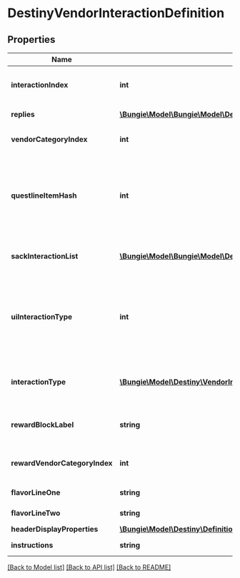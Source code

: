 # DestinyVendorInteractionDefinition

## Properties
Name | Type | Description | Notes
------------ | ------------- | ------------- | -------------
**interactionIndex** | **int** | The position of this interaction in its parent array. Note that this is NOT content agnostic, and should not be used as such. | [optional] 
**replies** | [**\Bungie\Model\\Bungie\Model\Destiny\Definitions\DestinyVendorInteractionReplyDefinition[]**](DestinyVendorInteractionReplyDefinition.md) | The potential replies that the user can make to the interaction. | [optional] 
**vendorCategoryIndex** | **int** | If &gt;&#x3D; 0, this is the category of sale items to show along with this interaction dialog. | [optional] 
**questlineItemHash** | **int** | If this interaction dialog is about a quest, this is the questline related to the interaction. You can use this to show the quest overview, or even the character&#39;s status with the quest if you use it to find the character&#39;s current Quest Step by checking their inventory against this questlineItemHash&#39;s DestinyInventoryItemDefinition.setData. | [optional] 
**sackInteractionList** | [**\Bungie\Model\\Bungie\Model\Destiny\Definitions\DestinyVendorInteractionSackEntryDefinition[]**](DestinyVendorInteractionSackEntryDefinition.md) | If this interaction is meant to show you sacks, this is the list of types of sacks to be shown. If empty, the interaction is not meant to show sacks. | [optional] 
**uiInteractionType** | **int** | A UI hint for the behavior of the interaction screen. This is useful to determine what type of interaction is occurring, such as a prompt to receive a rank up reward or a prompt to choose a reward for completing a quest. The hash isn&#39;t as useful as the Enum in retrospect, well what can you do. Try using interactionType instead. | [optional] 
**interactionType** | [**\Bungie\Model\Destiny\VendorInteractionType**](VendorInteractionType.md) | The enumerated version of the possible UI hints for vendor interactions, which is a little easier to grok than the hash found in uiInteractionType. | [optional] 
**rewardBlockLabel** | **string** | If this interaction is displaying rewards, this is the text to use for the header of the reward-displaying section of the interaction. | [optional] 
**rewardVendorCategoryIndex** | **int** | If the vendor&#39;s reward list is sourced from one of his categories, this is the index into the category array of items to show. | [optional] 
**flavorLineOne** | **string** | If the vendor interaction has flavor text, this is some of it. | [optional] 
**flavorLineTwo** | **string** | If the vendor interaction has flavor text, this is the rest of it. | [optional] 
**headerDisplayProperties** | [**\Bungie\Model\Destiny\Definitions\Common\DestinyDisplayPropertiesDefinition**](DestinyDisplayPropertiesDefinition.md) | The header for the interaction dialog. | [optional] 
**instructions** | **string** | The localized text telling the player what to do when they see this dialog. | [optional] 

[[Back to Model list]](../README.md#documentation-for-models) [[Back to API list]](../README.md#documentation-for-api-endpoints) [[Back to README]](../README.md)


